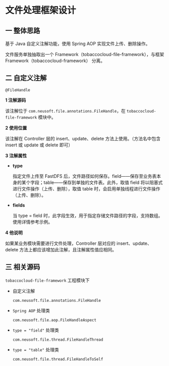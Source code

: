 # 文件处理框架设计

## 一 整体思路

基于 Java 自定义注解功能，使用 Spring AOP 实现文件上传、删除操作。

文件服务单独抽取出一个 Framework（tobaccocloud-file-framework），与框架 Framework（tobaccocloud-framework） 分离。

## 二 自定义注解

`@FileHandle`

**1 注解源码**

该注解位于 `com.neusoft.file.annotations.FileHandle`，在 `tobaccocloud-file-framework` 模块中。

**2 使用位置**

该注解在 Controller 层的 insert、update、delete 方法上使用。（方法名中包含 insert 或 update 或 delete 即可）

**3 注解属性**

* **type**

  指定文件上传至 FastDFS 后，文件路径如何保存。field——保存至业务表本身的某个字段；table——保存到单独的文件表。此外，取值 field 将以阻塞式进行文件操作（上传、删除），取值 table 时，会启用单独线程进行文件操作（上传、删除）。

* **fields**

  当 type = field 时，此字段生效，用于指定存储文件路径的字段，支持数组。使用详情参考示例。

**4 他说明**

如果某业务模块需要进行文件处理，Controller 层对应的 insert、update、delete 方法上都应该增加此注解，且注解属性值应相同。

## 三 相关源码

`tobaccocloud-file-framework` 工程模块下

* 自定义注解

  `com.neusoft.file.annotations.FileHandle`

* `Spring AOP` 处理类

  `com.neusoft.file.aop.FileHandleAspect`

* `type = "field"` 处理类

  `com.neusoft.file.thread.FileHandleThread`

* `type = "table"` 处理类

  `com.neusoft.file.thread.FileHandleToSelf`